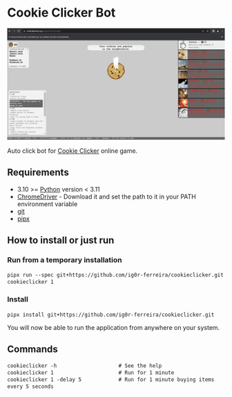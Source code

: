 # Cookie Clicker Bot

![Cookie Clicker Bot](assets/cookie_bot.gif)

Auto click bot for [Cookie Clicker](https://orteil.dashnet.org/experiments/cookie/) online game.

## Requirements

- 3.10 >= [Python](https://www.python.org/) version < 3.11
- [ChromeDriver](https://chromedriver.chromium.org/downloads) - Download it and set the path to it in your PATH environment variable
- [git](https://git-scm.com/)
- [pipx](https://pypa.github.io/pipx/)
  

## How to install or just run

### Run from a temporary installation

```
pipx run --spec git+https://github.com/ig0r-ferreira/cookieclicker.git cookieclicker 1
```

### Install

```
pipx install git+https://github.com/ig0r-ferreira/cookieclicker.git
```

You will now be able to run the application from anywhere on your system.

## Commands

```
cookieclicker -h                    # See the help                       
cookieclicker 1                     # Run for 1 minute
cookieclicker 1 -delay 5            # Run for 1 minute buying items every 5 seconds
```
